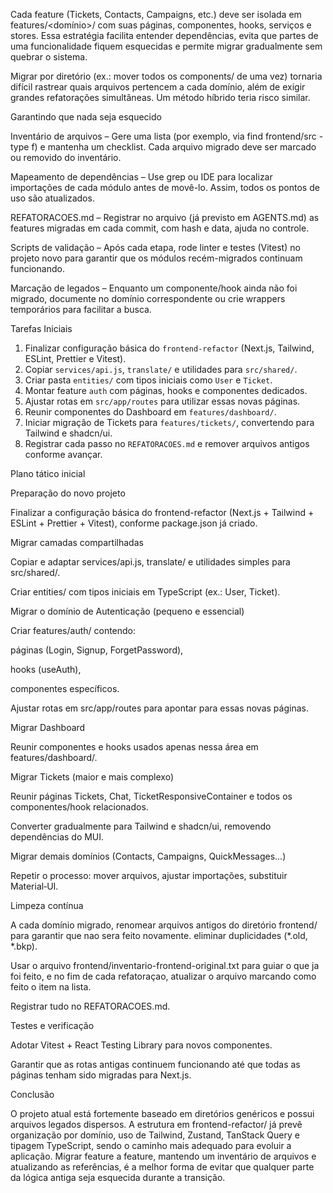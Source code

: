 Cada feature (Tickets, Contacts, Campaigns, etc.) deve ser isolada em features/<domínio>/ com suas páginas, componentes, hooks, serviços e stores. Essa estratégia facilita entender dependências, evita que partes de uma funcionalidade fiquem esquecidas e permite migrar gradualmente sem quebrar o sistema.

Migrar por diretório (ex.: mover todos os components/ de uma vez) tornaria difícil rastrear quais arquivos pertencem a cada domínio, além de exigir grandes refatorações simultâneas. Um método híbrido teria risco similar.

Garantindo que nada seja esquecido

Inventário de arquivos – Gere uma lista (por exemplo, via find frontend/src -type f) e mantenha um checklist. Cada arquivo migrado deve ser marcado ou removido do inventário.

Mapeamento de dependências – Use grep ou IDE para localizar importações de cada módulo antes de movê-lo. Assim, todos os pontos de uso são atualizados.

REFATORACOES.md – Registrar no arquivo (já previsto em AGENTS.md) as features migradas em cada commit, com hash e data, ajuda no controle.

Scripts de validação – Após cada etapa, rode linter e testes (Vitest) no projeto novo para garantir que os módulos recém-migrados continuam funcionando.

Marcação de legados – Enquanto um componente/hook ainda não foi migrado, documente no domínio correspondente ou crie wrappers temporários para facilitar a busca.

Tarefas Iniciais

1. Finalizar configuração básica do `frontend-refactor` (Next.js, Tailwind, ESLint, Prettier e Vitest).
2. Copiar `services/api.js`, `translate/` e utilidades para `src/shared/`.
3. Criar pasta `entities/` com tipos iniciais como `User` e `Ticket`.
4. Montar feature `auth` com páginas, hooks e componentes dedicados.
5. Ajustar rotas em `src/app/routes` para utilizar essas novas páginas.
6. Reunir componentes do Dashboard em `features/dashboard/`.
7. Iniciar migração de Tickets para `features/tickets/`, convertendo para Tailwind e shadcn/ui.
8. Registrar cada passo no `REFATORACOES.md` e remover arquivos antigos conforme avançar.

Plano tático inicial

Preparação do novo projeto

Finalizar a configuração básica do frontend-refactor (Next.js + Tailwind + ESLint + Prettier + Vitest), conforme package.json já criado.

Migrar camadas compartilhadas

Copiar e adaptar services/api.js, translate/ e utilidades simples para src/shared/.

Criar entities/ com tipos iniciais em TypeScript (ex.: User, Ticket).

Migrar o domínio de Autenticação (pequeno e essencial)

Criar features/auth/ contendo:

páginas (Login, Signup, ForgetPassword),

hooks (useAuth),

componentes específicos.

Ajustar rotas em src/app/routes para apontar para essas novas páginas.

Migrar Dashboard

Reunir componentes e hooks usados apenas nessa área em features/dashboard/.

Migrar Tickets (maior e mais complexo)

Reunir páginas Tickets, Chat, TicketResponsiveContainer e todos os componentes/hook relacionados.

Converter gradualmente para Tailwind e shadcn/ui, removendo dependências do MUI.

Migrar demais domínios (Contacts, Campaigns, QuickMessages...)

Repetir o processo: mover arquivos, ajustar importações, substituir Material‑UI.

Limpeza contínua

A cada domínio migrado, renomear arquivos antigos do diretório frontend/ para garantir que nao sera feito novamente. eliminar duplicidades (*.old, *.bkp).

Usar o arquivo frontend/inventario-frontend-original.txt para guiar o que ja foi feito, e no fim de cada refatoraçao, atualizar o arquivo marcando como feito o item na lista.

Registrar tudo no REFATORACOES.md.

Testes e verificação

Adotar Vitest + React Testing Library para novos componentes.

Garantir que as rotas antigas continuem funcionando até que todas as páginas tenham sido migradas para Next.js.

Conclusão

O projeto atual está fortemente baseado em diretórios genéricos e possui arquivos legados dispersos. A estrutura em frontend-refactor/ já prevê organização por domínio, uso de Tailwind, Zustand, TanStack Query e tipagem TypeScript, sendo o caminho mais adequado para evoluir a aplicação. Migrar feature a feature, mantendo um inventário de arquivos e atualizando as referências, é a melhor forma de evitar que qualquer parte da lógica antiga seja esquecida durante a transição.
